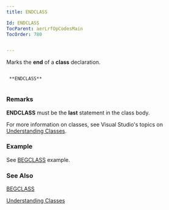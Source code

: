 ```yaml
---
title: ENDCLASS

Id: ENDCLASS
TocParent: aerLrfOpCodesMain
TocOrder: 780


---
```


Marks the **end** of a **class** declaration. 

```

 **ENDCLASS** 
        
```

### Remarks
**ENDCLASS** must be the **last** statement in the class body. 

For more information on classes, see Visual Studio's topics on [Understanding Classes](ecrTourUnderstandingClassesMain.html). 

### Example
See [BEGCLASS](BEGCLASS.html) example.

### See Also
[BEGCLASS](BEGCLASS.html)

[Understanding Classes](ecrTourUnderstandingClassesMain.html) 
